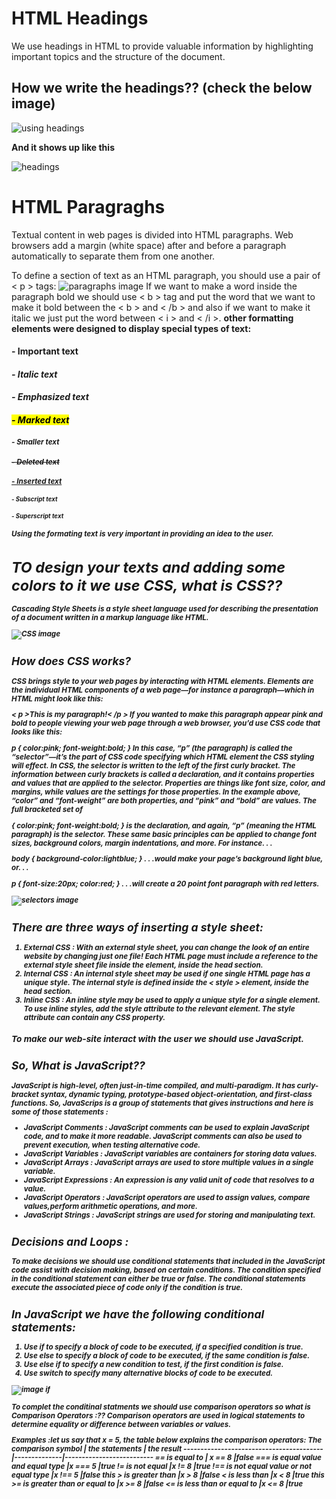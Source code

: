 # HTML Headings
We use headings in HTML to provide valuable information by highlighting important topics and the structure of the document.
## How we write the headings?? (check the below image)
![using headings](https://www.theblogstarter.com/wp-content/uploads/2017/11/html-headings.png)

**And it shows up like this** 

![headings](https://www.tutorialrepublic.com/lib/images/html/html-headings.png)

# HTML Paragraghs

Textual content in web pages is divided into HTML paragraphs. Web browsers add a margin (white space) after and before a paragraph automatically to separate them from one another.

To define a section of text as an HTML paragraph, you should use a pair of < p > tags:
![paragraphs image](https://ictacademy.com.ng/wp-content/uploads/2017/10/demo.png)
 If we want to make a word inside the paragraph bold we should use < b > tag and put the word that we want to make it bold between the < b > and < /b > and also if we want to make it italic we just put the word between < i > and < /i >.
 **other formatting elements were designed to display special types of text:**

#### <strong> - Important text
#### <i> - Italic text
#### <em> - Emphasized text
#### <mark> - Marked text
#### <small> - Smaller text
#### <del> - Deleted text
#### <ins> - Inserted text
#### <sub> - Subscript text
#### <sup> - Superscript text

Using the formating text is very important in providing an idea to the user.

# TO design your texts and adding some colors to it we use CSS, what is CSS??
Cascading Style Sheets is a style sheet language used for describing the presentation of a document written in a markup language like HTML.

![CSS image](https://media.geeksforgeeks.org/wp-content/cdn-uploads/CSS-1024x341.png)
 
## How does CSS works?
CSS brings style to your web pages by interacting with HTML elements. Elements are the individual HTML components of a web page—for instance a paragraph—which in HTML might look like this:

< p >This is my paragraph!< /p >
If you wanted to make this paragraph appear pink and bold to people viewing your web page through a web browser, you’d use CSS code that looks like this:

p  {  color:pink;  font-weight:bold;  }
In this case, “p” (the paragraph) is called the “selector”—it’s the part of CSS code specifying which HTML element the CSS styling will effect. In CSS, the selector is written to the left of the first curly bracket. The information between curly brackets is called a declaration, and it contains properties and values that are applied to the selector. Properties are things like font size, color, and margins, while values are the settings for those properties. In the example above, “color” and “font-weight” are both properties, and “pink” and “bold” are values. The full bracketed set of

{  color:pink;  font-weight:bold;  } 
is the declaration, and again, “p” (meaning the HTML paragraph) is the selector. These same basic principles can be applied to change font sizes, background colors, margin indentations, and more. For instance. . .

body  {  background-color:lightblue;  }
. . .would make your page’s background light blue, or. . .

p  {  font-size:20px;  color:red;  }
. . .will create a 20 point font paragraph with red letters.

![selectors image](https://farhad-hossain.com/farhad/public/assets/blogsImages/1562857201.png)


## There are three ways of inserting a style sheet:
1. External CSS : With an external style sheet, you can change the look of an entire website by changing just one file! Each HTML page must include a reference to the external style sheet file inside the element, inside the head section.
2. Internal CSS : An internal style sheet may be used if one single HTML page has a unique style. The internal style is defined inside the < style > element, inside the head section.
3. Inline CSS : An inline style may be used to apply a unique style for a single element. To use inline styles, add the style attribute to the relevant element. The style attribute can contain any CSS property.

### To make our web-site interact with the user we should use JavaScript.

## So, What is JavaScript??
JavaScript is high-level, often just-in-time compiled, and multi-paradigm. It has curly-bracket syntax, dynamic typing, prototype-based object-orientation, and first-class functions. 
**So, JavaScrips is a group of statements that gives instructions and here is some of those statements :**
* JavaScript Comments : JavaScript comments can be used to explain JavaScript code, and to make it more readable. JavaScript comments can also be used to prevent execution, when testing alternative code.
* JavaScript Variables : JavaScript variables are containers for storing data values.
* JavaScript Arrays : JavaScript arrays are used to store multiple values in a single variable.
* JavaScript Expressions : An expression is any valid unit of code that resolves to a value.
* JavaScript Operators : JavaScript operators are used to assign values, compare values,perform arithmetic operations, and more.
* JavaScript Strings : JavaScript strings are used for storing and manipulating text.

## Decisions and Loops :
To make decisions we should use conditional statements that included in the JavaScript code assist with decision making, based on certain conditions. The condition specified in the conditional statement can either be true or false. The conditional statements execute the associated piece of code only if the condition is true.

## In JavaScript we have the following conditional statements:
1. Use *if* to specify a block of code to be executed, if a specified condition is true.
2. Use *else* to specify a block of code to be executed, if the same condition is false.
3. Use *else if* to specify a new condition to test, if the first condition is false.
4. Use *switch* to specify many alternative blocks of code to be executed.

![image if](https://miro.medium.com/max/925/1*dax3Mf7KuL1rQ5-RKjN6_A.png)

**To complet the conditinal statments we should use comparison operators so what is Comparison Operators :??**
Comparison operators are used in logical statements to determine equality or difference between variables or values.

Examples :let us say that x = 5, the table below explains the comparison operators:
The comparison symbol                    | the statements | the result
-----------------------------------------|--------------|--------------------------
== is equal to                           | x == 8       |false 
=== is equal value and equal type        |x === 5       |true 
!=  is not equal                         |x != 8        |true 
!== is not equal value or not equal type |x !== 5       |false
this > is greater than                        |x > 8         |false
< is less than                           |x < 8         |true
this >= is greater than or equal to           |x >= 8        |false 
<= is less than or equal to              |x <= 8        |true